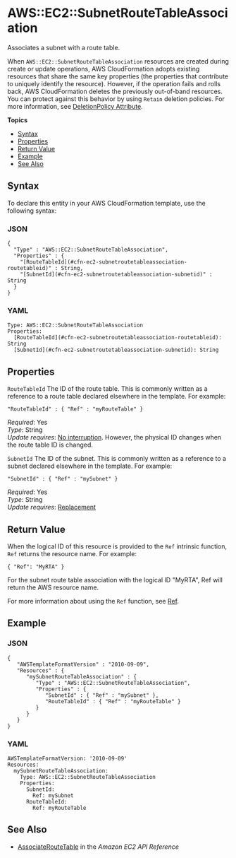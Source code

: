 # AWS::EC2::SubnetRouteTableAssociation<a name="aws-resource-ec2-subnet-route-table-assoc"></a>

Associates a subnet with a route table\.

When `AWS::EC2::SubnetRouteTableAssociation` resources are created during create or update operations, AWS CloudFormation adopts existing resources that share the same key properties \(the properties that contribute to uniquely identify the resource\)\. However, if the operation fails and rolls back, AWS CloudFormation deletes the previously out\-of\-band resources\. You can protect against this behavior by using `Retain` deletion policies\. For more information, see [DeletionPolicy Attribute](aws-attribute-deletionpolicy.md)\.

**Topics**
+ [Syntax](#aws-resource-ec2-subnetroutetableassociation-syntax)
+ [Properties](#w4ab1c21c10d102d137c11)
+ [Return Value](#w4ab1c21c10d102d137c13)
+ [Example](#w4ab1c21c10d102d137c15)
+ [See Also](#w4ab1c21c10d102d137c17)

## Syntax<a name="aws-resource-ec2-subnetroutetableassociation-syntax"></a>

To declare this entity in your AWS CloudFormation template, use the following syntax:

### JSON<a name="aws-resource-ec2-subnetroutetableassociation-syntax.json"></a>

```
{
  "Type" : "AWS::EC2::SubnetRouteTableAssociation",
  "Properties" : {
    "[RouteTableId](#cfn-ec2-subnetroutetableassociation-routetableid)" : String,
    "[SubnetId](#cfn-ec2-subnetroutetableassociation-subnetid)" : String
  }
}
```

### YAML<a name="aws-resource-ec2-subnetroutetableassociation-syntax.yaml"></a>

```
Type: AWS::EC2::SubnetRouteTableAssociation
Properties: 
  [RouteTableId](#cfn-ec2-subnetroutetableassociation-routetableid): String
  [SubnetId](#cfn-ec2-subnetroutetableassociation-subnetid): String
```

## Properties<a name="w4ab1c21c10d102d137c11"></a>

`RouteTableId`  <a name="cfn-ec2-subnetroutetableassociation-routetableid"></a>
The ID of the route table\. This is commonly written as a reference to a route table declared elsewhere in the template\. For example:  

```
"RouteTableId" : { "Ref" : "myRouteTable" }
```
*Required*: Yes  
*Type*: String  
*Update requires*: [No interruption](using-cfn-updating-stacks-update-behaviors.md#update-no-interrupt)\. However, the physical ID changes when the route table ID is changed\.

`SubnetId`  <a name="cfn-ec2-subnetroutetableassociation-subnetid"></a>
The ID of the subnet\. This is commonly written as a reference to a subnet declared elsewhere in the template\. For example:  

```
"SubnetId" : { "Ref" : "mySubnet" }
```
*Required*: Yes  
*Type*: String  
*Update requires*: [Replacement](using-cfn-updating-stacks-update-behaviors.md#update-replacement)

## Return Value<a name="w4ab1c21c10d102d137c13"></a>

When the logical ID of this resource is provided to the `Ref` intrinsic function, `Ref` returns the resource name\. For example:

```
{ "Ref": "MyRTA" }
```

For the subnet route table association with the logical ID "MyRTA", Ref will return the AWS resource name\.

For more information about using the `Ref` function, see [Ref](intrinsic-function-reference-ref.md)\.

## Example<a name="w4ab1c21c10d102d137c15"></a>

### JSON<a name="aws-resource-subnetroutetableassociation-example-1.json"></a>

```
{
   "AWSTemplateFormatVersion" : "2010-09-09",
   "Resources" : {
      "mySubnetRouteTableAssociation" : {
         "Type" : "AWS::EC2::SubnetRouteTableAssociation",
         "Properties" : {
            "SubnetId" : { "Ref" : "mySubnet" },
            "RouteTableId" : { "Ref" : "myRouteTable" }
         }
      }
   }
}
```

### YAML<a name="aws-resource-subnetroutetableassociation-example-1.yaml"></a>

```
AWSTemplateFormatVersion: '2010-09-09'
Resources:
  mySubnetRouteTableAssociation:
    Type: AWS::EC2::SubnetRouteTableAssociation
    Properties:
      SubnetId:
        Ref: mySubnet
      RouteTableId:
        Ref: myRouteTable
```

## See Also<a name="w4ab1c21c10d102d137c17"></a>
+ [AssociateRouteTable](http://docs.aws.amazon.com/AWSEC2/latest/APIReference/ApiReference-query-AssociateRouteTable.html) in the *Amazon EC2 API Reference*
